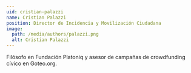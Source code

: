 ```yaml
---
uid: cristian-palazzi
name: Cristian Palazzi
position: Director de Incidencia y Movilización Ciudadana
image:
  path: /media/authors/palazzi.png
  alt: Cristian Palazzi
---
```

Filósofo en Fundación Platoniq y asesor de campañas de crowdfunding cívico en Goteo.org.

